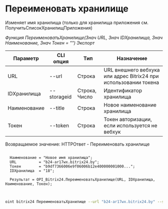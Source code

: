 ﻿---
sidebar_position: 4
---

# Переименовать хранилище
 Изменяет имя хранилища (только для хранилища приложения см. ПолучитьСписокХранилищПриложения)


*Функция ПереименоватьХранилище(Знач URL, Знач IDХранилища, Знач Наименование, Знач Токен = "") Экспорт*

  | Параметр | CLI опция | Тип | Назначение |
  |-|-|-|-|
  | URL | --url | Строка | URL внешнего вебхука или адрес Bitrix24 при использовании токена |
  | IDХранилища | --storageid | Строка, Число | Идентификатор хранилища |
  | Наименование | --title | Строка | Новое наименование хранилища |
  | Токен | --token | Строка | Токен авторизации, если используется не вебхук |

  
  Возвращаемое значение:   HTTPОтвет -  Переименовать хранилище

```bsl title="Пример кода"
	
  Наименование = "Новое имя хранилища";
  URL          = "b24-ar17wx.bitrix24.by";
  Токен        = "b9df7366006e9f06006b12e400000001000...";
  IDХранилища  = "18";
  
  Результат = OPI_Bitrix24.ПереименоватьХранилище(URL, IDХранилища, Наименование, Токен);
	
```

```sh title="Пример команды CLI"
    
oint bitrix24 ПереименоватьХранилище --url "b24-ar17wx.bitrix24.by" --storageid "18" --title %title% --token "b9df7366006e9f06006b12e400000001000..."

```


```json title="Результат"



```
